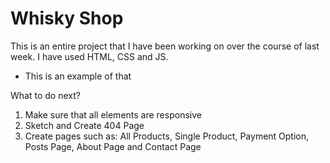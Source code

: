 # Whisky Shop
This is an entire project that I have been working on over the course of last week. I have used HTML, CSS and JS.

* This is an example of that

What to do next?
1.  Make sure that all elements are responsive
2.  Sketch and Create 404 Page
3.  Create pages such as: All Products, Single Product, Payment Option, Posts Page, About Page and Contact Page
